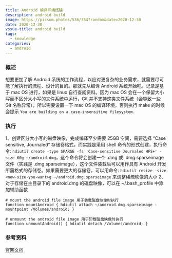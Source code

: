 ```yaml
---
title: Android 编译环境搭建
description: android build
image: https://picsum.photos/536/354?random&date=2020-12-30
date: 2020-12-30
vssue-title: android build
tags:
  - knowledge
categories:
  - android
---
```


### 概述
想要更加了解 Android 系统的工作流程，以应对更复杂的业务需求，就需要尽可能了解执行的流程、设计的目的。那就先从编译 Android 系统开始吧。记录是基于 mac OS 进行，如果是 linux 自行查阅资料。因为 mac OS 会在一个保留大小写而不区分大小写的文件系统中运行，Git 并不支持这类文件系统（会导致一些 Git 名称异常），所以需要设置一下 mac OS 的编译环境，否则执行 make 的时候会提示 `You are building on a case-insensitive filesystem.`

### 执行
1、创建区分大小写的磁盘映像，完成编译至少需要 25GB 空间，需要选择 “Case sensitive, Journaled” 存储卷格式，而实践是采用 shell 命令的形式创建，执行命令: `hdiutil create -type SPARSE -fs 'Case-sensitive Journaled HFS+' -size 60g ~/android.dmg`，这个命令将会创建一个 .dmg 或 .dmg.sparseimage 文件（实践是 .dmg.sparseimage），这个文件装载后可以用作具有 Android 开发所需格式的存储卷。如果需要更大的存储卷，可以用命令: `hdiutil resize -size <new-size-you-want>g ~/android.dmg.sparseimage` 来调整稀疏映像的大小
2、对于存储在主目录下的 android.dmg 的磁盘映像，可以在 ~/.bash_profile 中添加辅助函数
```
# mount the android file image 用于装载磁盘映像时执行
function mountAndroid { hdiutil attach ~/android.dmg.sparseimage -mountpoint /Volumes/android; }

# unmount the android file image 用于卸载磁盘映像时执行
function unmountAndroid() { hdiutil detach /Volumes/android; }
```


### 参考资料
[官网文档](https://source.android.com/source/initializing#setting-up-a-mac-os-x-build-environment)



















